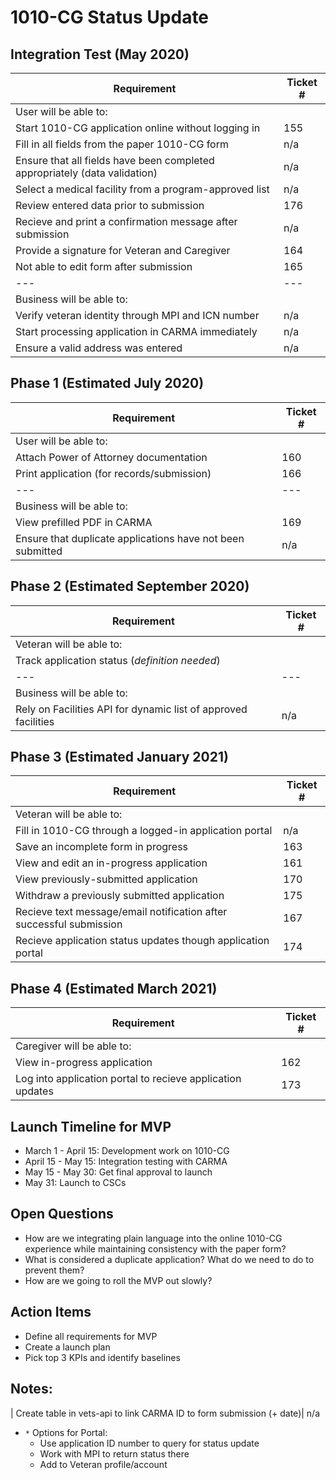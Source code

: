 # 1010-CG Status Update


## Integration Test (May 2020)
| Requirement | Ticket # |
| --- | --- | 
| User will be able to: | 
| Start 1010-CG application online without logging in| 155|
| Fill in all fields from the paper 1010-CG form | n/a
| Ensure that all fields have been completed appropriately (data validation) | n/a
| Select a medical facility from a program-approved list | n/a
| Review entered data prior to submission | 176 |
| Recieve and print a confirmation message after submission | n/a
| Provide a signature for Veteran and Caregiver | 164 |
| Not able to edit form after submission| 165 |
| --- | --- | 
| Business will be able to: | 
| Verify veteran identity through MPI and ICN number | n/a
| Start processing application in CARMA immediately | n/a |
| Ensure a valid address was entered | n/a


## Phase 1 (Estimated July 2020)
| Requirement | Ticket # |
| --- | ---| 
| User will be able to: |
| Attach Power of Attorney documentation| 160|
| Print application (for records/submission) | 166 |
| --- | ---| 
| Business will be able to: |
| View prefilled PDF in CARMA | 169 |
| Ensure that duplicate applications have not been submitted | n/a|

## Phase 2 (Estimated September 2020) 
| Requirement | Ticket # |
| --- | ---| 
| Veteran will be able to: |
| Track application status (_definition needed_)  |
| --- | ---| 
| Business will be able to: |
| Rely on Facilities API for dynamic list of approved facilities| n/a |


## Phase 3 (Estimated January 2021)
| Requirement | Ticket # |
| --- | ---| 
| Veteran will be able to: |
| Fill in 1010-CG through a logged-in application portal | n/a |
| Save an incomplete form in progress | 163 |
| View and edit an in-progress application| 161 |
| View previously-submitted  application| 170 |
| Withdraw a previously submitted application | 175|
| Recieve text message/email notification after successful submission | 167 |
| Recieve application status updates though application portal  | 174|

## Phase 4 (Estimated March 2021)
| Requirement | Ticket # |
| --- | ---| 
| Caregiver will be able to: |
| View in-progress application| 162 |
| Log into application portal to recieve application updates | 173 |



## Launch Timeline for MVP
- March 1 - April 15: Development work on 1010-CG 
- April 15 - May 15: Integration testing with CARMA
- May 15 - May 30: Get final approval to launch
- May 31: Launch to CSCs


## Open Questions
- How are we integrating plain language into the online 1010-CG experience while maintaining consistency with the paper form?
- What is considered a duplicate application? What do we need to do to prevent them?
- How are we going to roll the MVP out slowly?

## Action Items
- Define all requirements for MVP
- Create a launch plan
- Pick top 3 KPIs and identify baselines


## Notes:
| Create table in vets-api to link CARMA ID to form submission (+ date)| n/a
- `*` Options for Portal: 
  - Use application ID number to query for status update
  - Work with MPI to return status there
  - Add to Veteran profile/account

